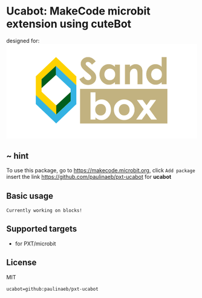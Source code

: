 # Ucabot: MakeCode microbit extension using cuteBot
designed for:
![](/image.png/)

## ~ hint

To use this package, go to https://makecode.microbit.org, click ``Add package`` insert the link https://github.com/paulinaeb/pxt-ucabot for **ucabot**

## Basic usage
```
Currently working on blocks!
```

## Supported targets

* for PXT/microbit

## License

MIT

```package
ucabot=github:paulinaeb/pxt-ucabot
```